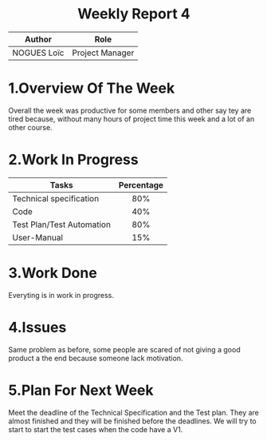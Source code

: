 <h1 align="center"> Weekly Report 4 </h1>

| Author      | Role            |
| ----------- | --------------- |
| NOGUES Loïc | Project Manager |
# 1.Overview Of The Week
Overall the week was productive for some members and other say tey are tired because, without many hours of project time this week and a lot of an other course.





# 2.Work In Progress
| Tasks                     | Percentage |
| ------------------------- | :--------: |
| Technical specification   |    80%     |
| Code                      |    40%     |
| Test Plan/Test Automation |    80%     |
| User-Manual               |    15%     |






# 3.Work Done
Everyting is in work in progress.




# 4.Issues
Same problem as before, some people are scared of not giving a good product a the end because someone lack motivation.






# 5.Plan For Next Week
Meet the deadline of the Technical Specification and the Test plan.
They are almost finished and they will be finished before the deadlines.
We will try to start to start the test cases when the code have a V1.